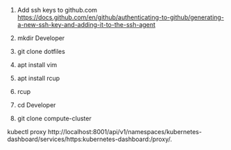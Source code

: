 1. Add ssh keys to github.com
https://docs.github.com/en/github/authenticating-to-github/generating-a-new-ssh-key-and-adding-it-to-the-ssh-agent

2. mkdir Developer
3. git clone dotfiles
4. apt install vim
5. apt install rcup
6. rcup
7. cd Developer
8. git clone compute-cluster



kubectl proxy
http://localhost:8001/api/v1/namespaces/kubernetes-dashboard/services/https:kubernetes-dashboard:/proxy/.
